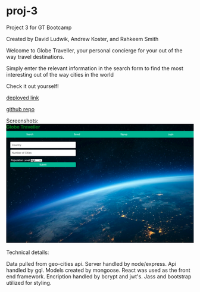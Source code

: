 # proj-3
Project 3 for GT Bootcamp

Created by David Ludwik, Andrew Koster, and Rahkeem Smith




Welcome to Globe Traveller, your personal concierge for your out of the way travel destinations.

Simply enter the relevant information in the search form to find the most interesting out of the way cities in the world



Check it out yourself!

[deployed link](https://ancient-cove-30642.herokuapp.com)

[github repo](https://worldunfurled.github.io/project-1_RDB/)

Screenshots:
![screenshot](client/images/search.png)

Technical details:

Data pulled from geo-cities api. Server handled by node/express. Api handled by gql. Models created by mongoose. React was used as the front end framework. Encription handled by bcrypt and jwt's. Jass and bootstrap utilized for styling.













